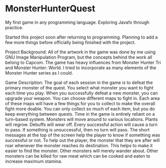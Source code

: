 # MonsterHunterQuest
My first game in any programming language. Exploring Javafx through practice.

Started this project soon after returning to programming. Planning to add a 
few more things before officially being finished with the project.

Project Background: All of the artwork in the game was done by me using GNU 
Image Manipulation Program, but the concepts behind the work all belong to 
Capcom. The game has heavy influences from Monster Hunter Tri and Monster 
Hunter: World. I tried to incorporate as many elements of the Monster Hunter 
series as I could.

Game Description:
The goal of each session in the game is to defeat the primary monster of the
quest. You select what monster you want to fight each time you play. When you
successfully defeat a new monster, you can upgrade your weapon. You can choose 
different maps to fight in. Each area of these maps will have a few things 
for you to collect to make the overall fight more doable. You can only collect
so much of each item, but you do keep everything between quests. Time in the 
game is entirely reliant on a turn-based system. Monsters will move around to
various locations. Plants will regrow. Debuffs will wear off. Every successful
action will cause a turn to pass. If something is unsuccessful, then no turn 
will pass. The short messages at the top of the screen help the player to know 
if something was successful or not. To help out the player, the monster that 
they are after will roar whenever the monster reaches its destination. This 
helps to make it easier to find the monster. Other monsters will merely wander
about. Other monsters can be killed for raw meat which can be cooked and eaten
to increase maximum stamina.

